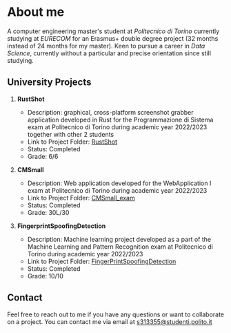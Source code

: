 # About me
A computer engineering master's student at *Politecnico di Torino* currently studying at *EURECOM* for an Erasmus+ double degree project (32 months instead of 24 months for my master). Keen to pursue a career in *Data Science*, currently without a particular and precise orientation since still studying.

## University Projects

1. **RustShot**
   - Description: graphical, cross-platform screenshot grabber application developed in Rust for the Programmazione di Sistema exam at Politecnico di Torino during academic year 2022/2023 together with other 2 students
   - Link to Project Folder: [RustShot](https://github.com/AChiabodo/RustShot)
   - Status: Completed
   - Grade: 6/6

2. **CMSmall**
   - Description: Web application developed for the WebApplication I exam at Politecnico di Torino during academic year 2022/2023
   - Link to Project Folder: [CMSmall_exam](./CMSmall_exam/)
   - Status: Completed
   - Grade: 30L/30

3. **FingerprintSpoofingDetection**
   - Description: Machine learning project developed as a part of the Machine Learning and Pattern Recognition exam at Politecnico di Torino during academic year 2022/2023
   - Link to Project Folder: [FingerPrintSpoofingDetection](./FingerprintSpoofing_Detection/)
   - Status: Completed
   - Grade: 10/10

## Contact

Feel free to reach out to me if you have any questions or want to collaborate on a project. You can contact me via email at [s313355@studenti.polito.it](mailto:s313355@studenti.polito.it)
